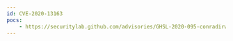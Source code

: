 ```yaml
---
id: CVE-2020-13163
pocs:
    - https://securitylab.github.com/advisories/GHSL-2020-095-conradirwin-em-imap
---
```

